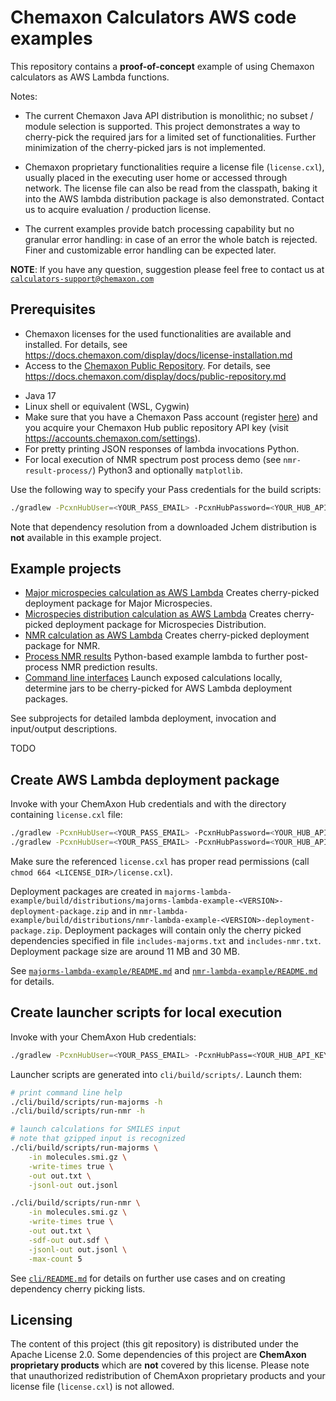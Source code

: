 Chemaxon Calculators AWS code examples
======================================

This repository contains a **proof-of-concept** example of using Chemaxon calculators as AWS Lambda functions.

Notes:

- The current Chemaxon Java API distribution is monolithic; no subset / module selection is supported. This project
  demonstrates a way to cherry-pick
  the required jars for a limited set of functionalities. Further minimization of the cherry-picked jars is not
  implemented.

- Chemaxon proprietary functionalities require a license file (`license.cxl`), usually placed in the executing user home
  or accessed through
  network. The license file can also be read from the classpath, baking it into the AWS lambda distribution package is
  also demonstrated. Contact us
  to acquire evaluation / production license.

- The current examples provide batch processing capability but no granular error handling: in case of an error the whole
  batch is rejected. Finer
  and customizable error handling can be expected later.

**NOTE**: If you have any question, suggestion please feel free to contact us at
[`calculators-support@chemaxon.com`](mailto:calculators-support@chemaxon.com)


Prerequisites
-------------

- Chemaxon licenses for the used functionalities are available and installed. For details,
  see <https://docs.chemaxon.com/display/docs/license-installation.md>
- Access to the [Chemaxon Public Repository](https://hub.chemaxon.com). For details,
  see <https://docs.chemaxon.com/display/docs/public-repository.md>
* Java 17
* Linux shell or equivalent (WSL, Cygwin)
* Make sure that you have a Chemaxon Pass account (register [here](https://accounts.chemaxon.com/register)) and you
  acquire your Chemaxon Hub public repository API key (visit <https://accounts.chemaxon.com/settings>).
* For pretty printing JSON responses of lambda invocations Python.
* For local execution of NMR spectrum post process demo (see `nmr-result-process/`) Python3 and optionally `matplotlib`.

Use the following way to specify your Pass credentials for the build scripts:

 ``` bash
 ./gradlew -PcxnHubUser=<YOUR_PASS_EMAIL> -PcxnHubPassword=<YOUR_HUB_API_KEY> <FURTHER OPTIONS/TASKS>
 ```

Note that dependency resolution from a downloaded Jchem distribution is **not** available in this example project.


Example projects
----------------

- [Major microspecies calculation as AWS Lambda](./majorms-lambda-example/README.md) Creates cherry-picked deployment
  package for Major Microspecies.
- [Microspecies distribution calculation as AWS Lambda](./msdistr-lambda-example/README.md) Creates cherry-picked deployment
  package for Microspecies Distribution.
- [NMR calculation as AWS Lambda](./nmr-lambda-example/README.md) Creates cherry-picked deployment package for NMR.
- [Process NMR results](./nmr-result-process/README.md) Python-based example lambda to further post-process NMR
  prediction results.
- [Command line interfaces](./cli/README.md) Launch exposed calculations locally, determine jars to be cherry-picked for
  AWS Lambda deployment packages.

See subprojects for detailed lambda deployment, invocation and input/output descriptions.

TODO

Create AWS Lambda deployment package
------------------------------------

Invoke with your ChemAxon Hub credentials and with the directory containing `license.cxl` file:

``` bash
./gradlew -PcxnHubUser=<YOUR_PASS_EMAIL> -PcxnHubPassword=<YOUR_HUB_API_KEY> -PcxnLicenseDir=<LICENSE_DIR> :majorms-lambda-example:deploymentPackage
./gradlew -PcxnHubUser=<YOUR_PASS_EMAIL> -PcxnHubPassword=<YOUR_HUB_API_KEY> -PcxnLicenseDir=<LICENSE_DIR> :nmr-lambda-example:deploymentPackage
```

Make sure the referenced `license.cxl` has proper read permissions (call `chmod 664 <LICENSE_DIR>/license.cxl`).

Deployment packages are created
in `majorms-lambda-example/build/distributions/majorms-lambda-example-<VERSION>-deployment-package.zip` and
in `nmr-lambda-example/build/distributions/nmr-lambda-example-<VERSION>-deployment-package.zip`. Deployment
packages will contain only the cherry picked dependencies specified in file `includes-majorms.txt`
and `includes-nmr.txt`. Deployment package size are
around 11 MB and 30 MB.

See [`majorms-lambda-example/README.md`](majorms-lambda-example/README.md)
and [`nmr-lambda-example/README.md`](nmr-lambda-example/README.md)
for details.


Create launcher scripts for local execution
-------------------------------------------

Invoke with your ChemAxon Hub credentials:

``` bash
./gradlew -PcxnHubUser=<YOUR_PASS_EMAIL> -PcxnHubPass=<YOUR_HUB_API_KEY> :cli:createScripts
```

Launcher scripts are generated into `cli/build/scripts/`. Launch them:

``` bash
# print command line help
./cli/build/scripts/run-majorms -h
./cli/build/scripts/run-nmr -h

# launch calculations for SMILES input
# note that gzipped input is recognized
./cli/build/scripts/run-majorms \
    -in molecules.smi.gz \
    -write-times true \
    -out out.txt \
    -jsonl-out out.jsonl

./cli/build/scripts/run-nmr \
    -in molecules.smi.gz \
    -write-times true \
    -out out.txt \
    -sdf-out out.sdf \
    -jsonl-out out.jsonl \
    -max-count 5
```

See [`cli/README.md`](cli/README.md) for details on further use cases and on creating dependency cherry picking lists.



Licensing
---------

The content of this project (this git repository) is distributed under the Apache License 2.0. Some dependencies of this
project are **ChemAxon proprietary products** which are **not** covered by this license.
Please note that unauthorized redistribution of ChemAxon proprietary products and your license file (`license.cxl`) is
not allowed.
